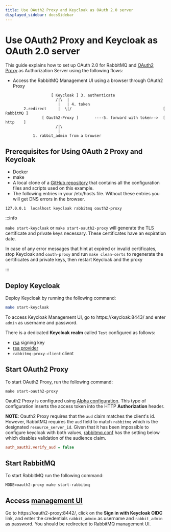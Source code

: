 ```yaml
---
title: Use OAuth2 Proxy and Keycloak as OAuth 2.0 server
displayed_sidebar: docsSidebar
---
```

<!--
Copyright (c) 2005-2025 Broadcom. All Rights Reserved. The term "Broadcom" refers to Broadcom Inc. and/or its subsidiaries.

All rights reserved. This program and the accompanying materials
are made available under the terms of the under the Apache License,
Version 2.0 (the "License”); you may not use this file except in compliance
with the License. You may obtain a copy of the License at

https://www.apache.org/licenses/LICENSE-2.0

Unless required by applicable law or agreed to in writing, software
distributed under the License is distributed on an "AS IS" BASIS,
WITHOUT WARRANTIES OR CONDITIONS OF ANY KIND, either express or implied.
See the License for the specific language governing permissions and
limitations under the License.
-->

# Use OAuth2 Proxy and Keycloak as OAuth 2.0 server

This guide explains how to set up OAuth 2.0 for RabbitMQ
and [OAuth2 Proxy](https://oauth2-proxy.github.io/oauth2-proxy/) as Authorization Server using the following flows:

* Access the RabbitMQ Management UI using a browser through OAuth2 Proxy

```plain
                    [ Keycloak ] 3. authenticate
                      /|\  |
                       |   | 4. token
        2.redirect     |  \|/                                        [ RabbitMQ ]
                [ Oauth2-Proxy ]       ----5. forward with token-->  [  http    ]
                      /|\
                       |
            1. rabbit_admin from a browser
```

## Prerequisites for Using OAuth 2 Proxy and Keycloak

* Docker
* make
* A local clone of a [GitHub repository](https://github.com/rabbitmq/rabbitmq-oauth2-tutorial/) that contains all the configuration files and scripts used on this example.
* The following entries in your /etc/hosts file. Without these entries you will get DNS errors in the browser. 
```
127.0.0.1  localhost keycloak rabbitmq oauth2-proxy
```

:::info

`make start-keycloak` or `make start-oauth2-proxy` will
generate the TLS certificate and private keys necessary. These certificates have an expiration date.

In case of any error messages that hint at expired or invalid certificates, stop Keycloak
and `oauth-proxy` and run `make clean-certs` to regenerate the certificates and private keys,
then restart Keycloak and the proxy

:::

## Deploy Keycloak

Deploy Keycloak by running the following command:
```bash
make start-keycloak
```

To access Keycloak Management UI, go to https://keycloak:8443/ and enter `admin` as username and password.

There is a dedicated **Keycloak realm** called `Test` configured as follows:

* [rsa](https://keycloak:8443/admin/master/console/#/realms/test/keys) signing key
* [rsa provider](https://keycloak:8443/admin/master/console/#/realms/test/keys/providers)
* `rabbitmq-proxy-client` client


## Start OAuth2 Proxy

To start OAuth2 Proxy, run the following command:

```
make start-oauth2-proxy
```

Oauth2 Proxy is configured using [Alpha configuration](https://github.com/rabbitmq/rabbitmq-oauth2-tutorial/tree/main/conf/oauth2-proxy/alpha-config.yaml). This type of configuration inserts the access token into the HTTP **Authorization** header.

**NOTE**: Oauth2 Proxy requires that the `aud` claim matches the client's id. However, RabbitMQ requires the
`aud` field to match `rabbitmq` which is the designated `resource_server_id`. Given that it has been
impossible to configure keycloak with both values, [rabbitmq.conf](https://github.com/rabbitmq/rabbitmq-oauth2-tutorial/tree/main/conf/oauth2-proxy/rabbitmq.conf) has
the setting below which disables validation of the audience claim.

```ini
auth_oauth2.verify_aud = false
```

## Start RabbitMQ

To start RabbitMQ run the following command:
```
MODE=oauth2-proxy make start-rabbitmq
```

## Access [management UI](./management/)

Go to https://oauth2-proxy:8442/, click on the **Sign in with Keycloak OIDC** link, and enter the credentials
`rabbit_admin` as username and `rabbit_admin` as password. You should be redirected to RabbitMQ management UI.
